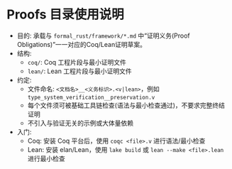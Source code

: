 # Proofs 目录使用说明

- 目的: 承载与 `formal_rust/framework/*.md` 中“证明义务(Proof Obligations)”一一对应的Coq/Lean证明草案。
- 结构:
  - `coq/`: Coq 工程片段与最小证明文件
  - `lean/`: Lean 工程片段与最小证明文件
- 约定:
  - 文件命名: `<文档名>__<义务标识>.<v|lean>`，例如 `type_system_verification__preservation.v`
  - 每个文件须可被基础工具链检查(语法与最小检查通过)，不要求完整终结证明
  - 不引入与验证无关的示例或大体量依赖
- 入门:
  - Coq: 安装 Coq 平台后，使用 `coqc <file>.v` 进行语法/最小检查
  - Lean: 安装 elan/Lean，使用 `lake build` 或 `lean --make <file>.lean` 进行最小检查
